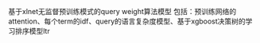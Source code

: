 基于xlnet无监督预训练模式的query weight算法模型
包括：预训练网络的attention、每个term的idf、query的语言复杂度模型、基于xgboost决策树的学习排序模型ltr

